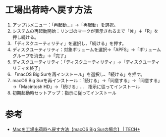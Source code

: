 # 工場出荷時へ戻す方法

1. アップルメニュー：「再起動…」→「再起動」を選択。
2. システムの再起動開始：リンゴのマークが表示されるまで「⌘」＋「R」を押し続ける。
3. 「ディスクユーティリティ」を選択し、「続ける」を押す。
4. ディスクユーティリティ：対象ボリュームを選択→「APFS」→「ボリュームグループを消去」→「完了」
5. ディスクユーティリティ：「ディスクユーティリティ」→「ディスクユーティリティを終了」
6. 「macOS Big Surを再インストール」を選択し、「続ける」を押す。
7. macOS Big Surを再インストール：「続ける」→「同意する」→「同意する」→「Macintosh HD」→「続ける」…　指示に従ってインストール
8. 初期起動時セットアップ：指示に従ってインストール

# 参考

- [Macを工場出荷時へ戻す方法【macOS Big Surの場合】 | TECH+](https://news.mynavi.jp/article/20211015-2153106/)

